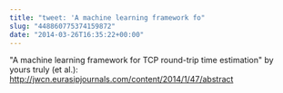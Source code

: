 ```yaml
---
title: "tweet: 'A machine learning framework fo"
slug: "448860775374159872"
date: "2014-03-26T16:35:22+00:00"
---
```

"A machine learning framework for TCP round-trip time estimation" by yours truly (et al.): http://jwcn.eurasipjournals.com/content/2014/1/47/abstract